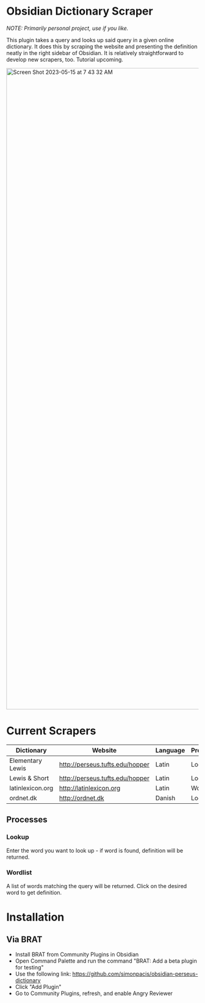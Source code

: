 # Obsidian Dictionary Scraper

*NOTE: Primarily personal project, use if you like.*
 
This plugin takes a query and looks up said query in a given online dictionary. It does this by scraping the website and presenting the definition neatly in the right sidebar of Obsidian. It is relatively straightforward to develop new scrapers, too. Tutorial upcoming.

<img width="1680" alt="Screen Shot 2023-05-15 at 7 43 32 AM" src="https://github.com/simonpacis/obsidian-dictionary-scraper/assets/7118482/f011a3aa-da72-4742-ad02-cb7c4550f72a">

# Current Scrapers

| Dictionary       | Website                         | Language | Process  |   
|------------------|---------------------------------|----------|----------|
| Elementary Lewis | http://perseus.tufts.edu/hopper | Latin    | Lookup   |   
| Lewis & Short    | http://perseus.tufts.edu/hopper | Latin    | Lookup   |   
| latinlexicon.org | http://latinlexicon.org         | Latin    | Wordlist |   
| ordnet.dk        | http://ordnet.dk                | Danish   | Lookup   |   

## Processes
### Lookup
Enter the word you want to look up - if word is found, definition will be returned.

### Wordlist
A list of words matching the query will be returned. Click on the desired word to get definition. 

# Installation

## Via BRAT

- Install BRAT from Community Plugins in Obsidian
- Open Command Palette and run the command "BRAT: Add a beta plugin for testing"
- Use the following link: https://github.com/simonpacis/obsidian-perseus-dictionary 
- Click "Add Plugin"
- Go to Community Plugins, refresh, and enable Angry Reviewer

